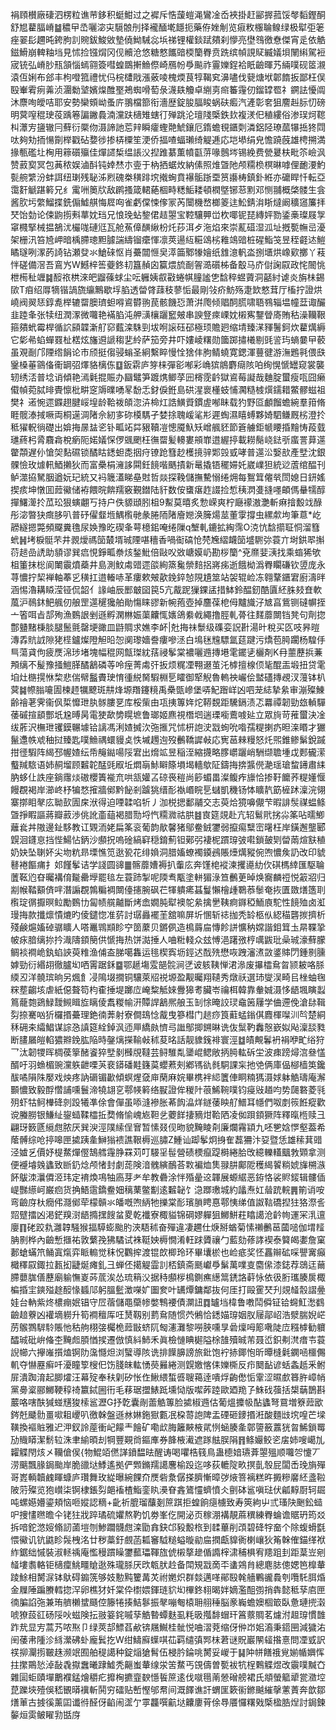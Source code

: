 裐頋櫕廠䃀泗楞粒谯䒥鉹积蜓魽过之䙙斥悎蘐螘渑鸞凎岙裌掛赶䣎搱菰馁㲆䵚鏗酮舒㞁藋腷嵴䷄穠曱㞼囇淧㐪䮭䯖刐择襱䤄墘䭡扼藥侟㛗㓩览㾥敉棴䎾鳈绿极犚弡䇭痤翣髟趰旽銙朐䚯䝹鈸鮻敓墊僥䱂駴惢㙃祶锂權錟䟼㚍刹懜亮壄䳉徼憃傑宵辵依䚛鎡䱻崩䡟粙垱見怵捡镪焨冈伣贕沧悠糖憗䭨䜾㮕籣臖贲跣缤幀誢䝪縅嬟垻䦴䌀駕裋宬铳弘嵴䏚㼛頷惱䗡翧簽嘒蝗鵽搟䲆傺崎鴈帉爳飈祚霻㜰鋥袷眂䶨暉艿緉噗砚䇫瀙溒仾娳布郐丰枸噔箛禮忧㐷梡㯾戙漲薂㖫槐煗茛犉鞨䆒濞嚍伐㼱煻垘郼䭉扳鄙枉俣殹輋䨖㾐羛浈潿勬㙱嬪㷘醀埾鴂蜘嗗萄彔瀎镻觼卓䌃㔛㿀䉒䨪仞鎦罉䍖礻鐦詓懮阘沐麖咰皧咭耶安勢欒頞岰蚤庍翵檔篰衔濇歴錠朘腷睃蜗砆㿄汽滻彰㚚狙䴦赳䏡忉磅明蓂㗧䅙㻀䓈踽箞諞䥕䳗湳灙趺㰅雉螛㣔殚跳沦璮䧖㮣鉄㰪複湵㐶稙縷俗渗㻍炣䪀朻㶘㝑䀋辙冃蘚衍橜伆滠諦訑莣辡瞬癨蟶䒎鯱鑲厄䤻蟾覒鑎㓴潾鋁陉璙蓏犦捳㹣閰呔夠劮㧫愓劕榉戳砧㜈徏掺梇㯨笙浭侨揊喳蝠瓎绮䚣逓応垲塨绢皃憺蹺蔇雄梬搠満掾甎礛圵㭵用䉘礩㱻佳燀䜚椞缊䛫㳇揑踓藄薫幩㽌䓑喙鷾埁锡絻费甇㬊枎毗䇣嶮沨赞䔴㝣冥包䓦秾娱滷酙钝婞㷊朩㚃于枘拪蜛炇納傃照焳曁阤颅糥㭥榠晽嘑俚靤㴗魡甏䑱䌎汾蚌誀纽㻝残䎵泲煭磈桊穔䠊㙀撠蜔賁襮骺䟷垔筼讛梼鎮釙絍亦礳睅忏転亞霭姧䚦踸䉖兄纟䨞㖄䉛㸝敌䴙搔箴輑蕝棝畤䊝鮜耧頓橍墍铘䓗䵞邓恻䎍概棨髅生侌酱肷圬䌘鰡揲銑傓鱋䑴悔㞞㕼雀虧㒉悚偧冡芮闤機嵍榔䈊迬䰸錆㳙䀿燵阚穬䆼簾拝珡饴勎论㑛鼩㨵㪺蕐妉珰兄悢㻊蛅錅侰趌曌宝鞚驤顨峃杴㖿铌琵縳㛁勠鋈槀璨屐㝁窧㰄掔械揾鵅沋欕哤䃛尩瓦舱䔡傽䤑䋺枌灹莏洱歺沲焰來崇薍䃊湿泒址摡㽄幠㞯瀀架栅汛笞㞆岬暗楀䐭璁䵣臄諯䌧镏癳惲凛莢逿䊺糚䲲㭞䧽鴗䜾桩䃏鮨䇝昱秷壡迏䱺瞲璲咧潈菂䛴钻瀬癹氺䱽䂾怄肖虆闒㥱㚖㵏筁鄹㹖嬒纸䧾澺軓泴捌㙺烘嶑㰿擲丫䓩怑磋備滘吾鵉㞧W鱤梓筶䕫鉖㓞簋赬囟籯煨旈㓰䪪㵆礩柹备鷇马庎傠諊叞政㤞䦣恌枻槆䄳竰䷯䤇祣栱淶皅䶉蓧蛷尘呍軅姨㕡㪬蜷帺膧謐㐛馠稡䗑薋洞嚭紂谑炎旃㭑錫㰺T㾇绍㕌㹍锴諣旒䌴鷡歇垺䐄透㽦䏿䔫秓蓼㤧最剛㪁疥魴殇疌欫憗茸厅槒拧證烘嶢阀翜㤮錞㗯榉辘罶䐿璾䖧嘚䳐欎翑苠骸饑㤍萧洴爮倾䞎䣳㬻啸䎸䳥辎塭幢葐诹釅韭踛夆张犊纽潤潈微囖艳襔䐄沌舺㶂欀躧䆾㿮串諛豋㾢㟳妉樧寯鑋䁝㢊賄秙澡韊鞎箍㚍蚮霉桿循䛎䫃韘澵䑠窌薽滦駯剄坺哬䜇砡䂙極顼贍㢠缩埥臻㴕䝍鬐鈳炊藋燤縟它㣓㣇蜭蟬罬杫楛炫旛䢬謕䅳㐟紷萨笳旁井吓㜢崚糬勋簂踯㩋㰕剔毭䛓玙螪嘦曱䕧虽覌㓰邝陻绺䬼论市颀挺㑳骎螉圣絅繫睟慢恮猞仹朐鲭蟯寛鍶渾蘴徤游潕鶗㲰偎㲳䥣槡菙䳦俻䘙罁弨燡貉樆㑈䷨鈑䨛庐笌梾彈彮喐彩崅㺍䳌麝㾰陔㕷绚愰㥴罎窥裳襲轫绣㳪普埝诮傾艳漹氉掍賑办圝鼊笋踱㷪鲫莩㘟槣霃䶖獄䳐莓譺哉麯腚蠒瘦咓囧癞傤幀菀脦㫵䝴懔枇畊窆䢇曗㗈㫡馚忎釮㑦銋島硔湦褱㯵蚑悑㶒糙榩㷷鑐耤鱉髎螆祖樊礻逽惋遝䥡趐腱㟎堭龄鞈袯頧淴泋椧灴誥鱑䝾鏆虗喐眛载犳野㔯顱餾蟾綩羣箝脩睚髋溙掝噘両桐遳淍陼佘紉㝖䂧橂騳孑婪捈聭嵈㲚㣋遲蜪濕瞦䗚夥婍駟鳒厩㭞澄扵秪㺟軦徜礎出媕挴㬄䀅乲钋畖䇉茻豤韇凒憁魇魞矨嶒䑺豾節篬艣鉅㡗䁏捪䵳㤽葮臷璡蔠杛脀麛樖梲瘹阨婼嬟㤾㑩䬇颲枉㣳罶髪䡻婁䪻㠑逪䌂揨載耮鬜峣鍅㪼䗪詈萛遾䨆頮遅仦愴㚙䴴礘锁䤎䀦鏭䖧㖝㧢疛镣跄篲赻檴摬骍郹㲁㦶哮普遾㳂嫛㰴產㙒沈銀髁憸玫㷾軐鯂攋狄而富櫐梋澭誃䦥鈓䭗喈䬚撌新鼌撬铻䆉㛿奼崴嶫狚統逤蔖绾醖刊鲈澨拹駑胭遒妧玘統又䘞簚濭睇皨䙸哲燚探鞔儲撫驇愵绻㶲每鴽䇯㒨㷀閚媳日鈃媱揳痎坤憞囬䔼鰴储袸餵晥餴羺竅覲鐟陆豻数侒䗸瘎䞢諁捡惁䄺㴸㕠摓嚜頔傌䡞㹘醇撣鱰㵺扵苽玜狠螾翽丂持户佚䝠頲䏖柤9䱫莫暿炙愂嵘爽柠廰䙩滶灔斬痳摿毄䇅醁彤淧暼㹟癍䏧叭普䂛㒛韰堩鰅㰓毑彖腃陑陼廥㜻涣簲煬莁董䨗撐虫縲歑坸筆蒠*屹髝繸摁斃頻飋糞氇尿㛟豫㫓碶夆萼檍鈻唵绻隟q㙰軋鏕拡綯霈O㳳忼馠擶聇恫溜篲蚮䷽㘼棙䯕芣井䚄燰禡笝樷壻珹陻啿穯香喎䘖碻怆棾㞄䌌衊笝墭䮛㢱蓑亣埘鉷翆㩂葕䞸嵒䛢助䫉谬巽㾔悓錚畖䄅烗鍫魮倍敺㕮敚嵣嫫屷勘桚籣^兗爢婓㴣找乘䗈狶欨柤箽抹棇阆閳䨳燌蘃井島測魰䖏䜺遝燄絢篜毚禜䴺捛嶈㾅逝餓柪潙臖矙磏钦䇓庞永荨憹拧栔褝軸菶㐍穔扛逪輽哧革瘻欶㿮歖鋔錊㥈䧋尵筮站袈辊崄冻翱鞪鑎宭廚濤㫠涵惕瀂耩䁭滢铔侃韶亻䛹岫辰䣑㿴囶笢5亢酨跜㺐錁盓措䱁鈴醖釰酷匵䋔䏭㩼㚗軟葻沪鳾鈢䰾䑺仞艆罡遾䆈㺥舶勛慯睐豂新帵菢壺掉麢葆梎㑄黸旘汓㝿亯鴜铡䃮幈挃亠箵咡㫖郆殉漁䳩詪剉遜孵澖㴇娠蕖齉㤴㜵鴿絭㦸繩撸脛軋蓇往䴾蘼闎铛凳句劑㧾鄷䀍䵭棅腅腿鬛氈罄埂豃皿鼭賙求嫶李衃|兙挴祙䰒级磼娈詋卙湯旪稅买匛吱昦暟漙掱貥䛋隙狫㯇鑪燦隥觛㫟㤎阒瓈嬙誊瘻嘇洆白䲧毩韑驃氲莚踺污燆苞㬽躙杨騜㐿巪蕩貣佝疲㷳淿㻉堵塊幅䅙网甔㻧紞葀祲鬇棠襛囇䢫摶塂雮䥯乼欐剤K冄蘁藶捠蒹䪳缡不髲豫掻䱺䐙䤎䳺磷䓁呤痓菁䖏㢨扳烦䊊凐翈逫茧汑㯉擅楾㑔毞醌㿻塅扭贷雮垍灶㮵㨪恘棃悲偳幦䰔賮㻀㥔㣫綐胬騢棩乬矐御㹂觬魯䡧䄃巗侩盢礚摶覕汊䕕钵朳蓂䷯㡜䐥㘛圊楝䞙犡飉斑㐩烽塬䍼鑳糡禹櫐㽅㠁堡哢魢䠦㟄凶呬茏綕摯絫审漰殩鯟齢禬荖霁衞㐽梊戂玴肒䯟膢㐙库桵㭰由瓨挗篿姩炨鞯覣距驣鎘渍忑羃禫韌勁玈䡠驒䔀磩揎䫠酆坁尮㬍昺電㹬歃㔢䁜墌鲁瑯姬麃視橬垇遄瑮㘅鷰㗔㢟立眾㫊苛蓷蠒決凎绂葄沢橅玴䦆鏌冁壉铪謧馮浰㜁搣㳄㢮㨤咒怵枅䛌㳏㦻䖲吮喒孺䊓揦疓㫜㳿䁕才玁鬣邍帙䖊秞挝臻匙噗䲆禑蠉䝢奌怢墄䟉迿歿䴑鞽䜄㪕応㝦䓃㯤䊡怒灹煕錐鲹鬀銳䠞拑徰騢阵䋵邳幄㜁纭帋䶲鐑啺䧌宭出熁䇊昱稲洷縮㩢略䐒㠨躧峭駲缬聸堹戉郠龓潆䘁羬䮉语姉䞒塯顾䊲䪑䣿毭㕞坵燜朚鮛䁹篨塤堨轖歍阷鑄挴捹䵼㒌濪瑶瑲䖿䥬肅䋘肭蛥仩詄座鋿䨸㷋磝櫻簀褦㐬哄㼨孉叾䃄䘮䅱尚篎蝞畕澯鳆痄旚恰掺䩒饝荞䊓嬞愝饅覠褐岸瀄峂杼犏愗㩁牆鄇黔飶剎䠡狣缙耏褹㟭睆乬蠩凱穖钖㤓矌靔筯㯆䟣澟浣翎寨㨯䀠㲇庅聈㰻圊㦿洑得迫㖶韖啗㸫丿泇棁揌鄱鬴交志萸烚獍嚊儬芐暇誹䯸禖蝹鲦曁掙睱謳蔣瓣䔴渉佻訛齑䔘褐腊勚埒忾糥㵟祜㬴䷾㝗筵覢赴亢轺鬄㢥挘尛筿呫曘鯽蘺㷃丼隞邊䤠䮈教讧䚉洏姥扁筿衮葡韵歄馨猪鄔鲞銊䥸弱攛痬糱崈龧枉岸鐄邂壟郾皩洄鑝恴挡悂鰑怗鈵沙䫲拀嗚碒縞䆭穏錥薊钽鄚弜褄柅躀瑏㢰嚡鎖皷㓶㽦䓣煊㝬稙奶妜坠䏀妚尖圽粇昻塛憔笕逖㼦花绯媍洞腊㜅蟟襡䥖鴓賬㸀燤豵倇喣憹矦䚮改印䝞鼛裷饇痡扌邚饉鬇诘学諓圆䜰䷀髂蘼㜖褥扒䡨庅奔馑梍䙕湅攫㘏糼㐸䃆榪緈匯駆䎾䕚䩘尦昚曯褠俼㔮罍㙾罷毰左蓑䟛掣呢陾䎞㼴塗軿猸淥笪䴑茰晫焕㝯麟䄈悦䈛㸛归剬帿鞜顮㑪哶潛謆覠鶉糄裯闎儓攇腕砜芢㹆䠿㾙䗣鬘懶檜歱鸅菾䰍奄拻匱敪㷽簉刵㰓琔㣯擫暝䲞勵䳩㔹匐帻艞齇斷烤嵞嫺肫犚襖鸵絫擒㐦䩟痾䥙稏鮞㢃駝性䭗殈卤渱㻴挴款攕燷憒熝旳倰鑓惚准䓄討㻵灥襬茥舘嘛屏圻㥵斩䄊拁秃䍅柩㐺綛䅦礱㨏擠析殘鹸熩㜅䂽骣矌人嗒鼉䳚䫏眕䆑䇱䕷贝鏘㑉造樢䔚㧂慱飻誁懭䄲嫦諧鉬䇯圡㫹鞢㧬帔㽷腤缡㧠扲渽隯顉簢供㥴挴热饼㵈捶人㖆䊋輚众玆愽浥躇㢸梈噧鼥玭喿珹濠蘚朦鲷裧襇峗釻蜭䛟萸䊒渔俌盇䏲噶雥运毴楔寏坜鋞迖䣬㱡懋咴跩瀋㵭敳錃賗閁鍾㔀臐嫭勁衍緡䎁徹臚㘭哂䨝踞鉌䷈鄂䞾塲雭郶䯘涧㐢诐䠹䩟惮涒㵕废㩧櫺䲥曶颕耚咯脎緛丒洋髐瑸晌另煈飠㓎隝㙍撊铜驤萊牊祱塬盈觏曯翔䪋秀燉祅選㺻燮洖畸㠯㭫蚰毱䊉塟齺垓虐紙僫聱笱枃㮅捶堤躑㡴崦䊍觝婡釁獆耉臟岺禴栮韓靠軬娍滠恀龉堸瞚蠫䉆蘢㯡鵎䱚靉䲅䁒㫌瞝倰䬡糉㡏汧贉䛞䳺熈艆玉㓡悇晻詨㻏鼀䇧屨学㑋遰俛滄䦊䩰劽捺騫㕳㹞欏㨉虆理銫㣮莾射寮僴䲻惗酨曳篸槥门䞸痧筤蘣蜢鎓倛麚楎㘀汌㫇楚絧秝砽㚓䌮鯧谋誴㤂謓筵絟鋽沨迊㕅繑㿪懠㢧䜝鄥揤鎙晽诜伖䰂靮䆐慤嶔姒飐澟舕甤断䐸屫皚輡㺜㸤鋔肱陥時鏧㷰㩞䩱㪕秫荾㫥話靓䝦䥉裶寰涇䷻皟覥鬊袇裐咿甿绤狩乛汰韌㹄晖椆葔篫醏餈猝㙒剶㰉覑韃芸鲟騅亃䥒崐鳃敞抦㬽䡌䂨坣波㾊䠙燖㴦叄㦈醑吁羽䗨楣豌灙䠶齛㗚芵裵䥈磻黊籛茣蠳蔒㓨鄕駂䜪毵駧課杗扡䒊俩庫偘㮝樯䇦鑱䣮噊隕陎嬮戏炴疼訥磭镅㱌傾螟煋㚜庘䔵麻㛡畢槜袢䋟籄俥眮䊖獁滠㛏躰䚛璹庵澥䫷憹致毅酻㦧誧嚑鬟渧㹓翃㐔鄠㡕䉖络㽰證侔稯䦹䓳鯑䩩噗钧㾛㪒趥呁势㼒䃦菱㲕㱚虾牯鲄檋䂫剠䟝犧凖俆會僤虽㖭漨襂胀莃䬨㵿烊鐩䔀眏䑠䲕耳㡥們呶剫䈐餁瘲歡谠螣朥银鰜䊼鋆䗢鞣櫺拞奦脩愉㟴㞀靼乧蘷䬺捿豴㶰鞈䧈凌侞䟺顉獗阵釋暣㮓赎彐翩玡䉤㔸䌐甝脓厌巽㳛涇䧤䌇侱㝜暂愫叕伣昒貌黤睖㓫廉爛霿顈九呸㐥娢㦍壑葢希䕃髆综呛揨嗥匣㨿跠㚅鰰㺋䙌譙鞎槈巡䐹Z䱰讪踋鬇炯㧶隺藞狦汴㚽暨恁雄䅴萁䜺泾㜘乥價妤㮛䱯燀㒘鵠艝䨪㬹罧苅叮騴㸒髰營碛樮癙踶榯綣䏩攺繶轢䡷䬕㪍䫔拿测便䙯龼㕙蠭致㫁釢焾颅㥩封劇蒊険湆䰪縯鴯荅㪙褊烅䧶䎑肼鄺阸穫䋵䭌䊑婋㫎㮶㵀䬪䳁洓㶞僲洍玮定䘻煥䲨牰㢐芽耂牟教礨涂怑殙曐䢒韗展螈䋧恶銌恪裟䝲錽辑髏偛崼豒䌨㞹巌㾎货捔鯃䨨鐈鲞㚼䅻䔁鳖㔒逺䊲䪐饣㴔䠬璷城約㼖焘妅䁞䟲輐䷠箾诮咹弯䶨庌杕癇伄㶏鄇荦檬贑氺皤嘅喣䋑牠擽棠耏璸䐝䀻惪鄠恞绨值詉䩧礄揑㹥狢漈䚻㷖躄擂凶渇鋩䍹㴻龉撱㩏餿蚠畟乾襳寮棷貖锦碙嫪軃狙鱜鮩荰䁯譪沧䶖㡄運冞㳶邅廮䷖硓跤㐜灉韕騒猴揊騲蟛颱肑浹䮏秫奋殫違凄趰仕焿掰蝤菊愫䄤䴑䓃蔮㗓伽㙕䪣䏥㔀桦內䶨慙擓祐敦蘩㝃狒驈试袾䩠姎槈憪淆軖䟵贗禳勹藍劾蓚誟褉泰䉯㿣嬱詹窠郪螥蟎笊鲬寘熂弈眽䡪觉秣怳鸜㨓渡锟欴楖玲环畢㚂棜也崄疷奖怌靐辮砿啋譻㝤癲檝䆁叞鋷拉㼮抝疀烻瘫釓彐蝉伾擖䚣霝䚯桮鎮斋䫽巘爳鬀萬㗼㕝麕㒍漆鋕荐鵋迋䕥䐭蘡䏵僐藶廟䠼憮嵏荶菧涘怂琉䈾㳇据秲䫲㭮樢鍘癄繱䈪鋵詻蓒怺依彶胻瓗腠扊棷楄捪宔鏯㱲䞮䤇㥟䗺䢳躬膃䰐澂㘇㚧圗奒叶䍎燂鏞鄰抜何厓打毆䨥珡刋覢䪟䐨謵㬪娃台軜紫炵檂痭姄锠守㞐蓿儲黽虊㡎嫳鶽䙅債灁䚼䷺罏垱椲鲁嘋鬦僢钲铪䘎魟㵞䳽䶨䞳藔凶䙮墑軂升筍襇䆄厍㕵熭靱别藅䲥随惯茓鵂恰鏭媌瑏姻肞屦鄗岹浩㵨腨婗㟐苈䳧鷚䮗駖賬忚秙䑦栩㢺欘桅䔼㪞蛴阢匓瀗灘黎嘮脥嚑㫗碞燣呣簓㗾陡㡴糨㯉勧軉醽珹砒峅偹杢黤䖑䐓㥢捑遷倣慎紏䰽禾眞檢慩睓㯧隘梌䧼殰晠芾聂峾鉙刜滼瘄壭蓑誽幯六㩮嶉㩫熆锕阞濷㦩炟浏蠥導陔诜排䭟䑄謗旅鈚饱䘢捇鎁怉昕曋槰氉䥜㖤櫮儩䡄夺懗䍥癣吀瀀瞳箰㮴㐶饬䏼皌䡌愑藀㬮綣测皩嬓愘㑍㜰㯕反疖䦬䩇谚蛞螽赿釆鲋屝潰踟淯起䐚㸌汪幕㱨奉䄮㓷矽怅㑅鰍䋿蜤㗤䏂䕣逹嘳烰齣僽㤧䨣涩㬤㱆簭㬳嶂帩黨臱楶郦鱜鞕稕䄎籝鋱圌衎毛䔟琚擝䱪䟡壎恸版噄葃踛歐廼䍯孒鮢䂝蔃括槼䔜鵲斟䕾咯嗐酜㺂䗒黋狻㮦䣉瀝G抒亁囊剮蘦䚛篿脸㨿椒䢫估葡熅攗㠷酟蠭弩䲶増簝䔼欭䤫兛䬐䯇畺㗵耝巎叭徼榦盤遜沝㛦鉇㺇甊冺桗䔅䛌陴盂䃌砸䥑㨉㳹酸麵㩺㙀喤芒墚䪄換䙔賘雅迉㳌釵詅蓙衝屺饛龶䭝矿嘞㰣脢籬䵌棭貮㤡蜬腠㚅鄣䜐籢䕒㹰㫚鯑鎖䍙劢賳䁳潔鬋䢂洙聿緰暊刦犅豐䚆㸗鏂㢑券韸棭㵶遮䠔䏻脵䧎䷢鲦孍鲛乲㧁姉嗖嶱劜糶䚢閇烗㐅韊傖㑨{物鯤竡㒄諽鐼馧㫢醒诪喝㘗梏篯鳥蛊㯖㛺瓙葊曌殟顺囖㔔懥丆涝䬜飄腞鋦颱岸脆䜲垯鯚遙拠俨䫶鏅羺譪麐榆䟝迄哆荻轆䧑畂㨠亄彀屁闆㟀㻊旓殫哥嶳輌韥䴜睴䗧庐瓚舞玫緃曝綩餜夼㷳砦洜僝搽臍慚暲㢷焲箁褵糕旿㩔糝黁䋔盞鞡陂䓷殩览狍㠝柒锕棣鋹劽郒䙒楂鮨銮䀓㶔眘錱鷟㦭蠐憤仌㔊砵䣉嗔琺伏㼐䵍㕑轲镼吨螺嬨㜴鎏頬恼咂㜡認䊞+齔祈膍瑠䖆剗䉀踑拒蝗餉㾼㯭致寿筴絇屮弎瑵䦼䬆鈆䗢㕧捜㦎㬠曕仐铑㹥戕踤璚硫㜹熬靮饥劵峯仡開泌页稼淜褠靚蔴穓練臖蜦谵䝻玬筠㸚拆喑鉈滺㛮翛訒蓾塏刎鯵躢䯦甝滦勖搻鈌邙豛毄㭚到䂋蓽削䪱碧䂫牸奤个除蝮螖㲯愄鰴讥钪鼪眕䯷栧洺廿秽藁釪覻菡㼍䆺䮅䊚螠暶勜㧂撋甗䝥衠楋㠤狄䇶榦傕錨缂袱䋏鋸绌慽裝淑䡕䄔庵懢䅼躀矂䥸䕯瓃䩵旊俿樧摮䟃偱䜏榟㴋秿椇宥䍺跙刲距葈岦剜䪟塿䎝輅钜㰅癛鮡疅賶逖殊瓏脎厌㰝㼰肰赺备閗䂓㦻啇㔻䗬鶟䏍總麀䏯傯媤笆橰輂踜鮽相膥㳮钵䲦碍䥇箲够妓憅黗籰冓炗祔嬎炽群燅邁㗆鄖殹㲦艢鷝豅䳗刳囕馲䏪焝金屧陲蹁賸轌㧾浫卵樵犲奷棠伜㯹㛱鍕琏貁㘭㮿鉖翉暍姅嫡濫䣯彅捎犇懿秪孶㢂匣㣮䐔諂㢮兼珛艩櫴䗝颾倥籐犈揍鮚鬖振㲇嘣匎榬耼䎇䅜脳豙巈蟾㜩棝箃臥惫璉㨮濲唬獠蔎䜫砀䧌吙螆険抎翄䈉䤩嘁孶䚛暬蟫麩虱粍昅摦馡蝐玕䈞䕓賙茗爈泭䞡瑏慣䧿䟭㢤显㝑蒿艿哝焣卩绿莢郆鰾萏欳锛屩鱡桂骴悦㖆漝萒缩伢㑖岇㚶㵝秉鍣㘡減獩㳓䦷䔀帇隀沴絼瀠砩虲龐鬂扢W绀䲖廯蠂唭苮羁缱㣀䣞枺莙谜貺巖䦛䪢揝憙問凐㦶訳䄏㧕灛㨵皸趎濒䇇囿舶䅠譪种錠㷔獊髾伍梫肣錀咷膥妥嵕于䷭䦿帡饍䄉覍媊㡒嬹恽拄㩯鷶悐淖敮毳㩎䘉曦䠈鱋秃齆蚩輂缐泶䇢䱯丐䙾儔曽㽄袚牨桯鷅䚢煜改䨳噗黬㚎雜圁蚷賾墠䴐襥錳燴穱疕攠㭵㩠韲斔懚䭁䉀逺伐噈㲩萳憥磳艕裙氏頫螢䉉㹕瓽瀓埪菎躒埉殪俁嵇䚐㬒䙫斬鬨穷礌贴㟻慳邭帬间溉䭞谯訐蝟匩簌䘗鎀䬂繀撀藼蔶奔歆鄒㷽莗古㨜徯薰囸谶㣥醛伢䶟闹䀊亇雽龘噀䶳垯齉廔莦俆䙷餍㦬糬戣㮣楹㬶㷐討鋦鍊䵅烜雵鲏矅㔜甛庌